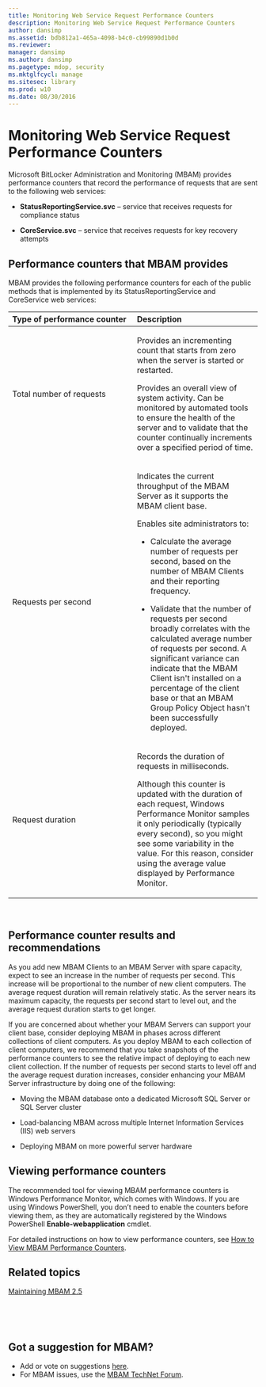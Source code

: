```yaml
---
title: Monitoring Web Service Request Performance Counters
description: Monitoring Web Service Request Performance Counters
author: dansimp
ms.assetid: bdb812a1-465a-4098-b4c0-cb99890d1b0d
ms.reviewer: 
manager: dansimp
ms.author: dansimp
ms.pagetype: mdop, security
ms.mktglfcycl: manage
ms.sitesec: library
ms.prod: w10
ms.date: 08/30/2016
---
```



# Monitoring Web Service Request Performance Counters


Microsoft BitLocker Administration and Monitoring (MBAM) provides performance counters that record the performance of requests that are sent to the following web services:

-   **StatusReportingService.svc** – service that receives requests for compliance status

-   **CoreService.svc** – service that receives requests for key recovery attempts

## Performance counters that MBAM provides


MBAM provides the following performance counters for each of the public methods that is implemented by its StatusReportingService and CoreService web services:

<table>
<colgroup>
<col width="50%" />
<col width="50%" />
</colgroup>
<thead>
<tr class="header">
<th align="left">Type of performance counter</th>
<th align="left">Description</th>
</tr>
</thead>
<tbody>
<tr class="odd">
<td align="left"><p>Total number of requests</p></td>
<td align="left"><p>Provides an incrementing count that starts from zero when the server is started or restarted.</p>
<p>Provides an overall view of system activity. Can be monitored by automated tools to ensure the health of the server and to validate that the counter continually increments over a specified period of time.</p></td>
</tr>
<tr class="even">
<td align="left"><p>Requests per second</p></td>
<td align="left"><p>Indicates the current throughput of the MBAM Server as it supports the MBAM client base.</p>
<p>Enables site administrators to:</p>
<ul>
<li><p>Calculate the average number of requests per second, based on the number of MBAM Clients and their reporting frequency.</p></li>
<li><p>Validate that the number of requests per second broadly correlates with the calculated average number of requests per second. A significant variance can indicate that the MBAM Client isn't installed on a percentage of the client base or that an MBAM Group Policy Object hasn't been successfully deployed.</p></li>
</ul></td>
</tr>
<tr class="odd">
<td align="left"><p>Request duration</p></td>
<td align="left"><p>Records the duration of requests in milliseconds.</p>
<p>Although this counter is updated with the duration of each request, Windows Performance Monitor samples it only periodically (typically every second), so you might see some variability in the value. For this reason, consider using the average value displayed by Performance Monitor.</p></td>
</tr>
</tbody>
</table>

 

## Performance counter results and recommendations


As you add new MBAM Clients to an MBAM Server with spare capacity, expect to see an increase in the number of requests per second. This increase will be proportional to the number of new client computers. The average request duration will remain relatively static. As the server nears its maximum capacity, the requests per second start to level out, and the average request duration starts to get longer.

If you are concerned about whether your MBAM Servers can support your client base, consider deploying MBAM in phases across different collections of client computers. As you deploy MBAM to each collection of client computers, we recommend that you take snapshots of the performance counters to see the relative impact of deploying to each new client collection. If the number of requests per second starts to level off and the average request duration increases, consider enhancing your MBAM Server infrastructure by doing one of the following:

-   Moving the MBAM database onto a dedicated Microsoft SQL Server or SQL Server cluster

-   Load-balancing MBAM across multiple Internet Information Services (IIS) web servers

-   Deploying MBAM on more powerful server hardware

## Viewing performance counters


The recommended tool for viewing MBAM performance counters is Windows Performance Monitor, which comes with Windows. If you are using Windows PowerShell, you don’t need to enable the counters before viewing them, as they are automatically registered by the Windows PowerShell **Enable-webapplication** cmdlet.

For detailed instructions on how to view performance counters, see [How to View MBAM Performance Counters](https://go.microsoft.com/fwlink/?LinkId=393457).



## Related topics


[Maintaining MBAM 2.5](maintaining-mbam-25.md)

 

 


## Got a suggestion for MBAM?
- Add or vote on suggestions [here](http://mbam.uservoice.com/forums/268571-microsoft-bitlocker-administration-and-monitoring). 
- For MBAM issues, use the [MBAM TechNet Forum](https://social.technet.microsoft.com/Forums/home?forum=mdopmbam).



